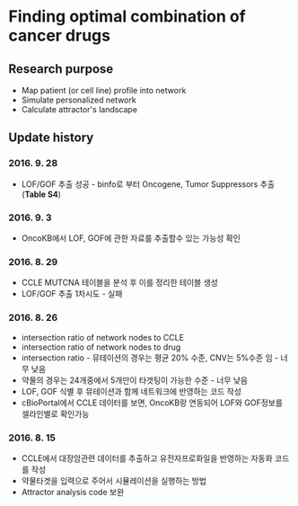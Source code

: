 # Finding optimal combination of cancer drugs

## Research purpose

* Map patient (or cell line) profile into network 
* Simulate personalized network 
* Calculate attractor's landscape 

## Update history

### 2016. 9. 28
* LOF/GOF 추출 성공 - binfo로 부터 Oncogene, Tumor Suppressors 추출(**Table S4**) 

### 2016. 9. 3
* OncoKB에서 LOF, GOF에 관한 자료를 추출할수 있는 가능성 확인

### 2016. 8. 29
* CCLE MUTCNA 테이블을 분석 후 이를 정리한 테이블 생성
* LOF/GOF 추출 1차시도 - 실패 

### 2016. 8. 26
* intersection ratio of network nodes to CCLE 
* intersection ratio of network nodes to drug 
* intersection ratio - 뮤테이션의 경우는 평균 20% 수준, CNV는 5%수준 임 - 너무 낮음
* 약물의 경우는 24개중에서 5개만이 타겟팅이 가능한 수준 - 너무 낮음
* LOF, GOF 식별 후 뮤테이션과 함께 네트워크에 반영하는 코드 작성
* cBioPortal에서 CCLE 데이터를 보면, OncoKB랑 연동되어 LOF와 GOF정보를 셀라인별로 확인가능

### 2016. 8. 15
* CCLE에서 대장암관련 데이터를 추출하고 유전자프로화일을 반영하는 자동화 코드를 작성
* 약물타겟을 입력으로 주어서 시뮬레이션을 실행하는 방법
* Attractor analysis code 보완 
